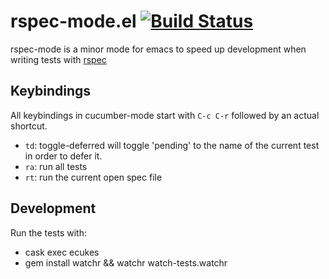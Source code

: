 # rspec-mode.el [![Build Status](https://travis-ci.org/cskksc/rspec-mode.svg)](https://travis-ci.org/cskksc/rspec-mode)
rspec-mode is a minor mode for emacs to speed up development when writing tests with [rspec](http://rspec.info/)

## Keybindings

All keybindings in cucumber-mode  start with `C-c C-r` followed by an actual shortcut.

* `td`: toggle-deferred will toggle 'pending' to the name of the current test in order to defer it.
* `ra`: run all tests
* `rt`: run the current open spec file

## Development

Run the tests with:
- cask exec ecukes
- gem install watchr && watchr watch-tests.watchr

